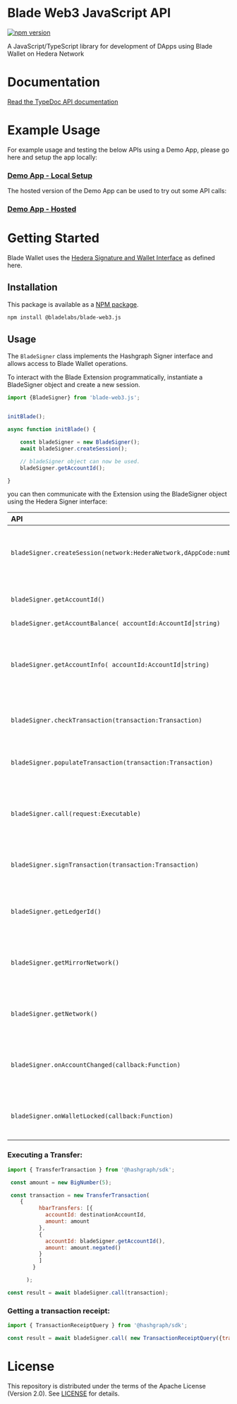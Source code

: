 # Blade Web3 JavaScript API

[![npm version](https://badge.fury.io/js/@bladelabs%2Fblade-web3.js.svg)](https://badge.fury.io/js/@bladelabs%2Fblade-web3.js)

A JavaScript/TypeScript library for development of DApps using Blade Wallet on Hedera Network

# Documentation
[Read the TypeDoc API documentation](https://blade-labs.github.io/blade-web3.js/)

# Example Usage

For example usage and testing the below APIs using a Demo App, please go here and setup the app locally:
### [Demo App - Local Setup](https://github.com/Blade-Labs/wallet-demo)

The hosted version of the Demo App can be used to try out some API calls:
### [Demo App - Hosted](https://blade-labs.github.io/wallet-demo/)

# Getting Started
Blade Wallet uses the [Hedera Signature and Wallet Interface](https://hips.hedera.com/hip/hip-338) as defined here.

## Installation
This package is available as a [NPM package](https://www.npmjs.com/package/@bladelabs/blade-web3.js).

``` bash
npm install @bladelabs/blade-web3.js
```

## Usage
The `BladeSigner` class implements the Hashgraph Signer interface and allows access to Blade Wallet operations.

To interact with the Blade Extension programmatically, instantiate a BladeSigner object and create a new session.

``` javascript
import {BladeSigner} from 'blade-web3.js';


initBlade();

async function initBlade() {

    const bladeSigner = new BladeSigner();
    await bladeSigner.createSession();

    // bladeSigner object can now be used.
    bladeSigner.getAccountId();

}
```

you can then communicate with the Extension using the BladeSigner object using the Hedera Signer interface:

| API                                                        | Description                                                      |
|:-----------------------------------------------------------| :--------------------------------------------------------------- |
| `bladeSigner.createSession(network:HederaNetwork,dAppCode:number)`| Optional params. Create session with Blade extension.                                 |
| `bladeSigner.getAccountId()`                               | Get accountId of active account.                                 |
| `bladeSigner.getAccountBalance( accountId:AccountId⎮string)` |                                                               |
| `bladeSigner.getAccountInfo( accountId:AccountId⎮string)`    | Get information about a Hedera account on the connected network. |
| `bladeSigner.checkTransaction(transaction:Transaction)`    | Check that a transaction is valid.                               |
| `bladeSigner.populateTransaction(transaction:Transaction)` | Set transaction id with active account.                          |
| `bladeSigner.call(request:Executable)`                     | Sign and execute a transaction with provider account.            |
| `bladeSigner.signTransaction(transaction:Transaction)`     | Sign a transaction with active wallet account.                   |
| `bladeSigner.getLedgerId()`                                | Ledger Id of the currently connected network.                    |
| `bladeSigner.getMirrorNetwork()`                           | Return array of mirror nodes for the current network.            |
| `bladeSigner.getNetwork()`                                 | Get map of nodes for the current hedera network.                 |
| `bladeSigner.onAccountChanged(callback:Function)`          | Run callback when the wallet account changes.                    |
| `bladeSigner.onWalletLocked(callback:Function)`            | Run callback when the wallet is locked.                          |

### Executing a Transfer:

``` javascript
import { TransferTransaction } from '@hashgraph/sdk';

 const amount = new BigNumber(5);

 const transaction = new TransferTransaction(
    {
          hbarTransfers: [{
            accountId: destinationAccountId,
            amount: amount
          },
          {
            accountId: bladeSigner.getAccountId(),
            amount: amount.negated()
          }
          ]
        }

      );

const result = await bladeSigner.call(transaction);
```

### Getting a transaction receipt:
``` javascript
import { TransactionReceiptQuery } from '@hashgraph/sdk';

const result = await bladeSigner.call( new TransactionReceiptQuery({transactionId:transactionId}));
```
# License
This repository is distributed under the terms of the Apache License (Version 2.0). See [LICENSE](LICENSE) for details.
